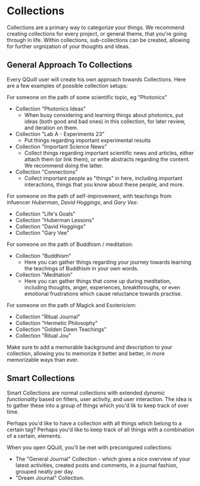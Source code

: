 # Collections

Collections are a primary way to categorize your things. We recommend creating collections for every project, or general theme, that you're going through in life. Within collections, sub-collections can be created, allowing for further orgnization of your thoughts and ideas.

## General Approach To Collections

Every QQuill user will create his own approach towards Collections. Here are a few examples of possible collection setups:

For someone on the path of some scientific topic, eg "Photonics"
- Collection "Photonics Ideas"
  - When busy considering and learning things about photonics, put ideas (both good and bad ones) in this collection, for later review, and iteration on them.
- Collection "Lab A - Experiments 23"
  - Put things regarding important experimental results
- Collection "Important Science News"
  - Collect things regarding important scientific news and articles, either attach them (or link them), or write abstracts regarding the content. We recommend doing the latter.
- Collection "Connections"
  - Collect important people as "things" in here, including important interactions, things that you know about these people, and more.

For someone on the path of self-improvement, with teachings from infuencer *Huberman*, *David Hoggings*, and *Gary Vee*:
- Collection "Life's Goals"
- Collection "Huberman Lessons"
- Collection "David Hoggings"
- Collection "Gary Vee"

For someone on the path of Buddhism / meditation:

- Collection "Buddhism"
  - Here you can gather things regarding your journey towards learning the teachings of Buddhism in your own words.
- Collection "Meditation"
  - Here you can gather things that come up during meditation, including thoughts, anger, experiences, breakthroughs, or even emotional frustrations which cause reluctance towards practise.

For someone on the path of Magick and Esotericism:

- Collection "Ritual Journal"
- Collection "Hermetic Philosophy"
- Collection "Golden Dawn Teachings"
- Collection "Ritual Jou"

Make sure to add a memorable background and description to your collection, allowing you to memorize it better and better, in more memorizable ways than ever.

## Smart Collections

Smart Collections are normal collections with extended *dynamic functionality* based on filters, user activity, and user interaction. The idea is to gather these into a group of things which you'd lik to keep track of over time.

Perhaps you'd like to have a collection with all things which belong to a certain tag? Perhaps you'd like to keep track of all things with a combination of a certain, elements.

When you open QQuill, you'll be met with preconigured collections:
- The "General Journal" Collection - which gives a nice overview of your latest activities, created posts and comments, in a journal fashion, grouped neatly per day.
- "Dream Journal" Collection.